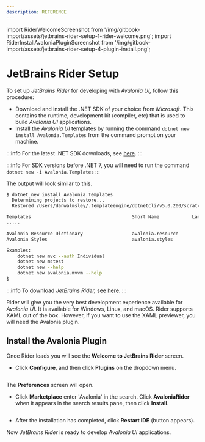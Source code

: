 ```yaml
---
description: REFERENCE
---
```


import RiderWelcomeScreenshot from '/img/gitbook-import/assets/jetbrains-rider-setup-1-rider-welcome.png';
import RiderInstallAvaloniaPluginScreenshot from '/img/gitbook-import/assets/jetbrains-rider-setup-4-plugin-install.png';

# JetBrains Rider Setup

To set up _JetBrains Rider_ for developing with _Avalonia UI,_ follow this procedure:

- Download and install the .NET SDK of your choice from _Microsoft_. This contains the runtime, development kit (compiler, etc) that is used to build _Avalonia UI_ applications.
- Install the _Avalonia UI_ templates by running the command `dotnet new install Avalonia.Templates` from the command prompt on your machine.

:::info
For the latest .NET SDK downloads, see [here](https://dotnet.microsoft.com/download).
:::

:::info
For SDK versions before .NET 7, you will need to run the command `dotnet new -i Avalonia.Templates`
:::

The output will look similar to this.

```bash
$ dotnet new install Avalonia.Templates
  Determining projects to restore...
  Restored /Users/danwalmsley/.templateengine/dotnetcli/v5.0.200/scratch/restore.csproj (in 706 ms).

Templates                                     Short Name            Language    Tags
.....

Avalonia Resource Dictionary                  avalonia.resource                 ui/xaml/avalonia/avaloniaui
Avalonia Styles                               avalonia.styles                   ui/xaml/avalonia/avaloniaui

Examples:
    dotnet new mvc --auth Individual
    dotnet new mstest
    dotnet new --help
    dotnet new avalonia.mvvm --help
$
```

:::info
To download _JetBrains Rider,_ see [here](https://www.jetbrains.com/rider/).
:::

Rider will give you the very best development experience available for _Avalonia UI_. It is available for Windows, Linux, and macOS. Rider supports XAML out of the box. However, if you want to use the XAML previewer, you will need the Avalonia plugin.

## Install the Avalonia Plugin

Once Rider loads you will see the **Welcome to JetBrains Rider** screen.

- Click **Configure**, and then click **Plugins** on the dropdown menu.

<img src={RiderWelcomeScreenshot} alt="" />

The **Preferences** screen will open.
- Click **Marketplace** enter 'Avalonia' in the search. Click **AvaloniaRider** when it appears in the search results pane, then click **Install**.

<img src={RiderInstallAvaloniaPluginScreenshot} alt="" />

- After the installation has completed, click **Restart IDE** (button appears).

Now _JetBrains Rider_ is ready to develop _Avalonia UI_ applications.
